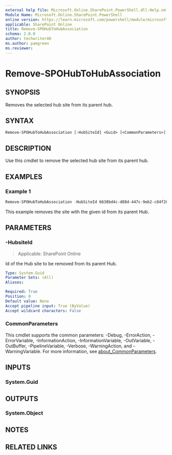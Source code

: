 ```yaml
---
external help file: Microsoft.Online.SharePoint.PowerShell.dll-Help.xml
Module Name: Microsoft.Online.SharePoint.PowerShell
online version: https://learn.microsoft.com/powershell/module/microsoft.online.sharepoint.powershell/remove-spohubtohubassociation
applicable: SharePoint Online
title: Remove-SPOHubToHubAssociation
schema: 2.0.0
author: techwriter40
ms.author: pamgreen
ms.reviewer:
---
```


# Remove-SPOHubToHubAssociation

## SYNOPSIS

Removes the selected hub site from its parent hub.

## SYNTAX

```
Remove-SPOHubToHubAssociation [-HubSiteId] <Guid> [<CommonParameters>]
```

## DESCRIPTION

Use this cmdlet to remove the selected hub site from its parent hub.

## EXAMPLES

### Example 1

```powershell
Remove-SPOHubToHubAssociation -HubSiteId 6638bd4c-d88d-447c-9eb2-c84f28ba8b15
```

This example removes the site with the given id from its parent Hub.

## PARAMETERS

### -HubsiteId

> Applicable: SharePoint Online

Id of the Hub site to be removed from its parent Hub.

```yaml
Type: System.Guid
Parameter Sets: (All)
Aliases:

Required: True
Position: 0
Default value: None
Accept pipeline input: True (ByValue)
Accept wildcard characters: False
```

### CommonParameters

This cmdlet supports the common parameters: -Debug, -ErrorAction, -ErrorVariable, -InformationAction, -InformationVariable, -OutVariable, -OutBuffer, -PipelineVariable, -Verbose, -WarningAction, and -WarningVariable. For more information, see [about_CommonParameters](https://go.microsoft.com/fwlink/p/?LinkID=113216).

## INPUTS

### System.Guid

## OUTPUTS

### System.Object

## NOTES

## RELATED LINKS
